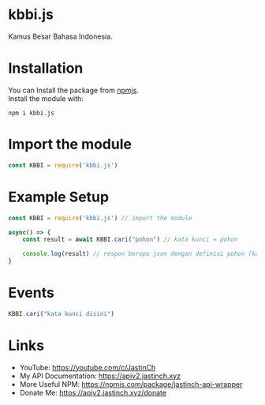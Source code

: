 # kbbi.js

Kamus Besar Bahasa Indonesia.

# Installation
You can Install the package from [npmjs](https://npmjs.com/package/kbbi.js).<br>
Install the module with:
```cli
npm i kbbi.js
```

# Import the module
```js
const KBBI = require('kbbi.js')
```

# Example Setup
```js
const KBBI = require('kbbi.js') // import the module

async() => {
    const result = await KBBI.cari("pohon") // kata kunci = pohon

    console.log(result) // respon berupa json dengan definisi pohon (kata kunci yang di cari tadi)
}
```

# Events
```js
KBBI.cari("kata kunci disini") 
```

#

# Links
- YouTube: https://youtube.com/c/JastinCh
- My API Documentation: https://apiv2.jastinch.xyz
- More Useful NPM: https://npmjs.com/package/jastinch-api-wrapper
- Donate Me: https://apiv2.jastinch.xyz/donate